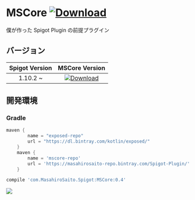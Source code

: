 # MSCore [ ![Download](https://api.bintray.com/packages/masahirosaito-repo/Spigot-Plugin/MSCore/images/download.svg) ](https://bintray.com/masahirosaito-repo/Spigot-Plugin/MSCore/_latestVersion)
僕が作った Spigot Plugin の前提プラグイン

## バージョン

| Spigot Version | MSCore Version |
| :------------: | :------------: |
| 1.10.2 ~       | [ ![Download](https://api.bintray.com/packages/masahirosaito-repo/Spigot-Plugin/MSCore/images/download.svg?version=0.4) ](https://bintray.com/masahirosaito-repo/Spigot-Plugin/download_file?file_path=com%2FMasahiroSaito%2FSpigot%2FMSCore%2F0.4%2FMSCore-0.4.jar) |

## 開発環境

### Gradle

```gradle
maven {
        name = "exposed-repo"
        url = "https://dl.bintray.com/kotlin/exposed/"
    }
    maven {
        name = 'mscore-repo'
        url = 'https://masahirosaito-repo.bintray.com/Spigot-Plugin/'
    }
```

```gradle
compile 'com.MasahiroSaito.Spigot:MSCore:0.4'
```

<a href='https://bintray.com/masahirosaito-repo/Spigot-Plugin/MSCore?source=watch' alt='Get automatic notifications about new "MSCore" versions'><img src='https://www.bintray.com/docs/images/bintray_badge_color.png'></a>